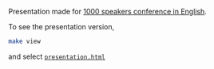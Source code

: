 Presentation made for [1000 speakers conference in English](https://1000-speakers.connpass.com/).

To see the presentation version,
```sh
make view
```
and select [`presentation.html`](./presentation.html)
